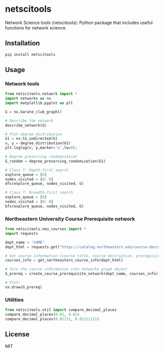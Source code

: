 # netscitools
Network Science tools (netscitools): Python package that includes useful functions for network science.

## Installation
```sh
pip install netscitools
```


## Usage

### Network tools
```py
from netscitools.network import *
import networkx as nx
import matplotlib.pyplot as plt

G = nx.karate_club_graph()

# Describe the network
describe_network(G)

# Plot degree distribution
G1 = nx.to_undirected(G)
x, y = degree_distribution(G1)
plt.loglog(x, y,marker='o',lw=0);

# Degree preserving randomization
G_random = degree_preserving_randomization(G1)

# Class 7: Depth-first search
explore_queue = [0]
nodes_visited = {0: 0}
dfs(explore_queue, nodes_visited, G)

# Class 7: Breadth-first search
explore_queue = [0]
nodes_visited = {0: 0}
bfs(explore_queue, nodes_visited, G)
```

### Northeastern University Course Prerequisite network
```py
from netscitools.neu_courses import *
import requests

dept_name = "CHME"
dept_html = requests.get("https://catalog.northeastern.edu/course-descriptions/{}/".format(dept_name)).text

# Get course information (course title, course description, prerequisite) for the department
courses_info = get_northeastern_course_info(dept_html)

# Turn the course information into networkx graph object
G_prereq = create_course_prerequisite_network(dept_name, courses_info)

# Plot!
nx.draw(G_prereq)
```

### Utilities
```py
from netscitools.util import compare_decimal_places
compare_decimal_places(0.01, 0.01)
compare_decimal_places(0.01111, 0.01111111)
```


## License
MIT